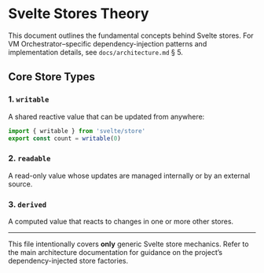 # Svelte Stores Theory

This document outlines the fundamental concepts behind Svelte stores. For VM Orchestrator–specific dependency-injection patterns and implementation details, see `docs/architecture.md` § 5.

## Core Store Types

### 1. `writable`
A shared reactive value that can be updated from anywhere:

```javascript
import { writable } from 'svelte/store'
export const count = writable(0)
```

### 2. `readable`
A read-only value whose updates are managed internally or by an external source.

### 3. `derived`
A computed value that reacts to changes in one or more other stores.

---

This file intentionally covers **only** generic Svelte store mechanics. Refer to the main architecture documentation for guidance on the project’s dependency-injected store factories.